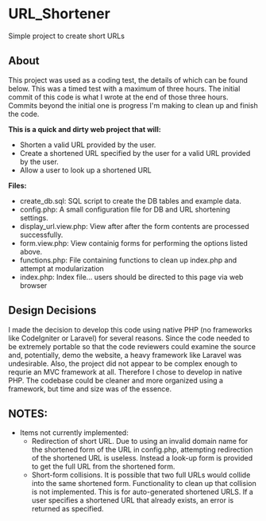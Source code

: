 # URL_Shortener
Simple project to create short URLs

## About
This project was used as a coding test, the details of which can be found below.  This was a timed test with a maximum of three hours. The initial commit of this code is what I wrote at the end of those three hours.  Commits beyond the initial one is progress I'm making to clean up and finish the code.

**This is a quick and dirty web project that will:**
  * Shorten a valid URL provided by the user.
  * Create a shortened URL specified by the user for a valid URL provided by the user.
  * Allow a user to look up a shortened URL

**Files:**
  * create_db.sql: SQL script to create the DB tables and example data.
  * config.php: A small configuration file for DB and URL shortening settings.  
  * display_url.view.php: View after after the form contents are processed successfully.
  * form.view.php: View containig forms for performing the options listed above.
  * functions.php: File containing functions to clean up index.php and attempt at modularization
  * index.php: Index file... users should be directed to this page via web browser
 
## Design Decisions
I made the decision to develop this code using native PHP (no frameworks like CodeIgniter or Laravel) for several reasons.  Since the code needed to be extremely portable so that the code reviewers could examine the source and, potentially, demo the website, a heavy framework like Laravel was undesirable.  Also, the project did not appear to be complex enough to requrie an MVC framework at all.  Therefore I chose to develop in native PHP.  The codebase could be cleaner and more organized using a framework, but time and size was of the essence.

## NOTES:
  * Items not currently implemented:
  	 * Redirection of short URL.  Due to using an invalid domain name for the shortened
  	 	form of the URL in config.php, attempting redirection of the shortened URL is 
  	 	useless.  Instead a look-up form is provided to get the full URL from the
  	 	shortened form.
  	 * Short-form collisions.  It is possible that two full URLs would collide into the
  	 	same shortened form. Functionality to clean up that collision is not implemented.
  	 	This is for auto-generated shortened URLS.  If a user specifies a shortened URL that
  	 	already exists, an error is returned as specified.
